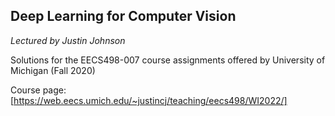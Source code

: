 ## Deep Learning for Computer Vision
<p><i>Lectured by Justin Johnson</i></p>

Solutions for the EECS498-007 course assignments offered by University of Michigan (Fall 2020)

Course page: [https://web.eecs.umich.edu/~justincj/teaching/eecs498/WI2022/]

